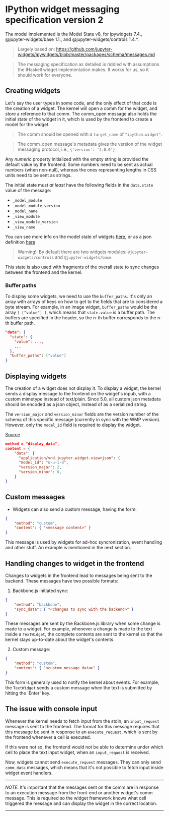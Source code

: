 # IPython widget messaging specification version 2

The model implemented is the Model State v8, for ipywidgets 7.4., @jupyter-widgets/base 1.1., and @jupyter-widgets/controls 1.4.*.

> Largely based on: https://github.com/jupyter-widgets/ipywidgets/blob/master/packages/schema/messages.md

> The messaging specification as detailed is riddled with assumptions the IHaskell widget
> implementation makes. It works for us, so it should work for everyone.

## Creating widgets

Let's say the user types in some code, and the only effect of that code is the creation of a widget.
The kernel will open a comm for the widget, and store a reference to that comm. The comm_open message
also holds the initial state of the widget in it, which is used by the frontend to create a model for
the widget.

> The comm should be opened with a `target_name` of `"ipython.widget"`.

> The comm_open message's metadata gives the version of the widget messaging protocol, i.e., `{'version': '2.0.0'}`

Any *numeric* property initialized with the empty string is provided the default value by the
frontend. Some numbers need to be sent as actual numbers (when non-null), whereas the ones representing
lengths in CSS units need to be sent as strings.

The initial state must *at least* have the following fields in the `data.state` value of the message:

  - `_model_module`
  - `_model_module_version`
  - `_model_name`
  - `_view_module`
  - `_view_module_version`
  - `_view_name`

You can see more info on the model state of widgets [here](https://github.com/jupyter-widgets/ipywidgets/blob/master/packages/schema/jupyterwidgetmodels.v8.md), or as a json definition [here](https://github.com/jupyter-widgets/ipywidgets/blob/79312fb164e058c3a2fddd9f3ef35493515ed64b/packages/schema/jupyterwidgetmodels.latest.json)

> Warning!: By default there are two widgets modules: `@jupyter-widgets/controls` and `@jupyter-widgets/base`.

This state is also used with fragments of the overall state to sync changes between the frontend and
the kernel.

### Buffer paths
To display some widgets, we need to use the `buffer_paths`. It's only an array with arrays of keys on how to get to the fields that are to considered a
byte stream. For example, in an image widget, `buffer_paths` would be the array `[ ["value"] ]`, which means that `state.value` is a buffer path. The buffers are specified in the header, so the n-th buffer corresponds to the n-th buffer path.

```json
"data": {
  "state": {
    "value": ...,
    ...
  },
  "buffer_paths": ["value"]
}
```

## Displaying widgets

The creation of a widget does not display it. To display a widget, the kernel sends a display
message to the frontend on the widget's iopub, with a custom mimetype instead of text/plain. Since 5.0, all custom json metadata should be encoded as a json object, instead of as a serialized string.

The `version_major` and `version_minor` fields are the version number of the schema of this specific message
(currently in sync with the WMP version). However, only the `model_id` field is required to display the widget.

[Source](https://github.com/jupyter-widgets/ipywidgets/issues/3220)

```json
method = "display_data",
content = {
    "data": {
      "application/vnd.jupyter.widget-view+json": {
      "model_id": "u-u-i-d",
      "version_major": 2,
      "version_minor": 0,
    }
}
```

## Custom messages

* Widgets can also send a custom message, having the form:

```json
{
    "method": "custom",
    "content": { "<message content>" }
}
```

This message is used by widgets for ad-hoc syncronization, event handling and other stuff. An example
is mentioned in the next section.

## Handling changes to widget in the frontend

Changes to widgets in the frontend lead to messages being sent to the backend. These messages have
two possible formats:

1. Backbone.js initiated sync:

  ```json
  {
      "method": "backbone",
      "sync_data": { "<changes to sync with the backend>" }
  }
  ```

  These messages are sent by the Backbone.js library when some change is made to a widget. For
  example, whenever a change is made to the text inside a `TextWidget`, the complete contents are sent
  to the kernel so that the kernel stays up-to-date about the widget's contents.

2. Custom message:

  ```json
  {
      "method": "custom",
      "content": { "<custom message data>" }
  }
  ```

  This form is generally used to notify the kernel about events. For example, the `TextWidget` sends a
  custom message when the text is submitted by hitting the 'Enter' key.

## The issue with console input

Whenever the kernel needs to fetch input from the stdin, an `input_request` message is sent to the
frontend. The format for this message requires that this message be sent in response to an
`execute_request`, which is sent by the frontend whenever a cell is executed.

If this were not so, the frontend would not be able to determine under which cell to place the text
input widget, when an `input_request` is received.

Now, widgets cannot send `execute_request` messages. They can only send `comm_data` messages, which
means that it's not possible to fetch input inside widget event handlers.

---

*NOTE*: It's important that the messages sent on the comm are in response to an execution message
 from the front-end or another widget's comm message. This is required so the widget framework knows
 what cell triggered the message and can display the widget in the correct location.

---
